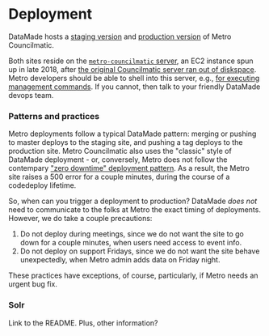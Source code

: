 # Deployment

DataMade hosts a [staging version](https://lametro.datamade.us/) and [production version](https://boardagendas.metro.net/) of Metro Councilmatic. 

Both sites reside on the [`metro-councilmatic` server](https://github.com/datamade/server-metro-councilmatic), an EC2 instance spun up in late 2018, after [the original Councilmatic server ran out of diskspace](https://github.com/datamade/devops/issues/55). Metro developers should be able to shell into this server, e.g., [for executing management commands](commands.md). If you cannot, then talk to your friendly DataMade devops team.

### Patterns and practices

Metro deployments follow a typical DataMade pattern: merging or pushing to master deploys to the staging site, and pushing a tag deploys to the production site. Metro Councilmatic also uses the "classic" style of DataMade deployment - or, conversely, Metro does not follow the contempary ["zero downtime" deployment pattern](https://github.com/datamade/deploy-a-site/blob/master/Zero-Downtime-Deployment.md). As a result, the Metro site raises a 500 error for a couple minutes, during the course of a codedeploy lifetime.

So, when can you trigger a deployment to production? DataMade *does not* need to communicate to the folks at Metro the exact timing of deployments. However, we do take a couple precautions:

1. Do not deploy during meetings, since we do not want the site to go down for a couple minutes, when users need access to event info.
2. Do not deploy on support Fridays, since we do not want the site behave unexpectedly, when Metro admin adds data on Friday night.

These practices have exceptions, of course, particularly, if Metro needs an urgent bug fix.

### Solr

Link to the README. Plus, other information?
